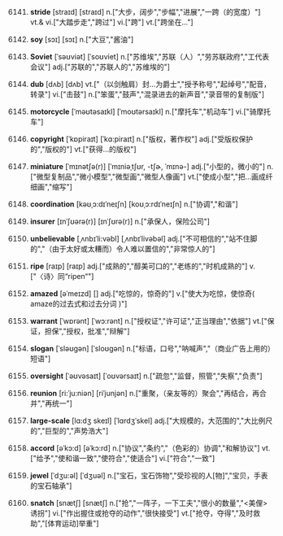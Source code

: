 6141. **stride**
[straɪd]  [straɪd]
n.["大步，阔步","步幅","进展","一跨（的宽度）"]  vt.& vi.["大踏步走","跨过"]  vi.["跨"]  vt.["跨坐在…"]  

6142. **soy**
[sɔɪ]  [sɔɪ]
n.["大豆","酱油"]  

6143. **Soviet**
[ˈsəʊviət]  [ˈsoʊviet]
n.["苏维埃","苏联（人）","劳苏联政府","工代表会议"]  adj.["苏联的","苏联人的","苏维埃的"]  

6144. **dub**
[dʌb]  [dʌb]
vt.["（以剑触肩）封…为爵士","授予称号","起绰号","配音，转录"]  vi.["击鼓"]  n.["笨蛋","鼓声","混录进去的新声音","录音带的复制版"]  

6145. **motorcycle**
[ˈməʊtəsaɪkl]  [ˈmoʊtərsaɪkl]
n.["摩托车","机动车"]  vi.["骑摩托车"]  

6146. **copyright**
[ˈkɒpiraɪt]  [ˈkɑ:piraɪt]
n.["版权，著作权"]  adj.["受版权保护的","版权的"]  vt.["获得…的版权"]  

6147. **miniature**
[ˈmɪnətʃə(r)]  [ˈmɪniəˌtʃʊr, -tʃɚ, ˈmɪnə-]
adj.["小型的，微小的"]  n.["微型复制品","微小模型","微型画","微型人像画"]  vt.["使成小型","把…画成纤细画","缩写"]  

6148. **coordination**
[kəʊˌɔ:dɪˈneɪʃn]  [koʊˌɔ:rdɪˈneɪʃn]
n.["协调","和谐"]  

6149. **insurer**
[ɪnˈʃʊərə(r)]  [ɪnˈʃʊrə(r)]
n.["承保人，保险公司"]  

6150. **unbelievable**
[ˌʌnbɪˈli:vəbl]  [ˌʌnbɪˈlivəbəl]
adj.["不可相信的","站不住脚的","（由于太好或太糟而）令人难以置信的","非常惊人的"]  

6151. **ripe**
[raɪp]  [raɪp]
adj.["成熟的","醇美可口的","老练的","时机成熟的"]  v.["〈诗〉同“ripen“"]  

6152. **amazed**
[əˈmeɪzd]  []
adj.["吃惊的，惊奇的"]  v.["使大为吃惊，使惊奇( amaze的过去式和过去分词 )"]  

6153. **warrant**
[ˈwɒrənt]  [ˈwɔ:rənt]
n.["授权证","许可证","正当理由","依据"]  vt.["保证，担保","授权，批准","辩解"]  

6154. **slogan**
[ˈsləʊgən]  [ˈsloʊgən]
n.["标语，口号","呐喊声","（商业广告上用的）短语"]  

6155. **oversight**
[ˈəʊvəsaɪt]  [ˈoʊvərsaɪt]
n.["疏忽","监督，照管","失察","负责"]  

6156. **reunion**
[ri:ˈju:niən]  [riˈjunjən]
n.["重聚，（亲友等的）聚会","再结合，再合并","再统一"]  

6157. **large-scale**
[lɑ:dʒ skeɪl]  [ˈlɑrdʒˈskel]
adj.["大规模的，大范围的","大比例尺的","巨型的","声势浩大"]  

6158. **accord**
[əˈkɔ:d]  [əˈkɔ:rd]
n.["协议","条约","（色彩的）协调","和解协议"]  vt.["给予","使和谐一致","使符合","使适合"]  vi.["符合","一致"]  

6159. **jewel**
[ˈdʒu:əl]  [ˈdʒuəl]
n.["宝石，宝石饰物","受珍视的人[物]","宝贝，手表的宝石轴承"]  

6160. **snatch**
[snætʃ]  [snætʃ]
n.["抢","一阵子，一下工夫","很小的数量","<美俚>诱拐"]  vi.["作出握住或抢夺的动作","很快接受"]  vt.["抢夺，夺得","及时救助","[体育运动]举重"]  

